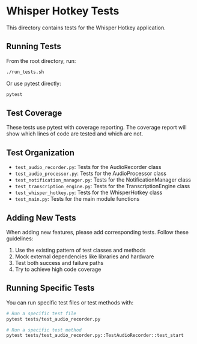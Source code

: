 # Whisper Hotkey Tests

This directory contains tests for the Whisper Hotkey application.

## Running Tests

From the root directory, run:

```bash
./run_tests.sh
```

Or use pytest directly:

```bash
pytest
```

## Test Coverage

These tests use pytest with coverage reporting. The coverage report will show 
which lines of code are tested and which are not.

## Test Organization

- `test_audio_recorder.py`: Tests for the AudioRecorder class
- `test_audio_processor.py`: Tests for the AudioProcessor class
- `test_notification_manager.py`: Tests for the NotificationManager class
- `test_transcription_engine.py`: Tests for the TranscriptionEngine class
- `test_whisper_hotkey.py`: Tests for the WhisperHotkey class
- `test_main.py`: Tests for the main module functions

## Adding New Tests

When adding new features, please add corresponding tests. Follow these guidelines:

1. Use the existing pattern of test classes and methods
2. Mock external dependencies like libraries and hardware
3. Test both success and failure paths
4. Try to achieve high code coverage

## Running Specific Tests

You can run specific test files or test methods with:

```bash
# Run a specific test file
pytest tests/test_audio_recorder.py

# Run a specific test method
pytest tests/test_audio_recorder.py::TestAudioRecorder::test_start
```